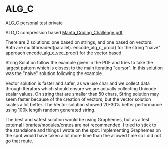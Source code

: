 # ALG_C
ALG_C personal test private

ALG_C compression based [Manta_Coding_Challenge.pdf](https://github.com/Apokalip/ALG_C/files/8775547/Manta_Coding_Challenge.pdf)

There are 2 solutions: one based on strings, and one based on vectors. Both are multithreaded(parallel).
encode_alg_c_proc() for the string "naive" approach
encode_alg_c_vec_proc() for the vector based

String Solution follow the example given in the PDF and tries to take the largest pattern which is closest to the main iterating "cursor". 
In this solution was the "naive" solution following the example.

Vector solution is faster and safer, as we use char and we collect data through Iterators which should ensure we are actually collecting Unicode scalar values.
On string that are smaller than 50 chars, String solution may seem faster because of the creation of vectors, but the vector solution scales a lot better.
The Vector solution showed 20-30% better performance using 100k length random generated string.
  
The best and safest solution would be using Graphemes, but as a test external libraries/modules/crates are not recommended. 
I tried to stick to the standalone and things I wrote on the spot.
Implementing Graphemes on the spot would have taken a lot more time than the allowed time so I did not go that route.
